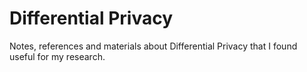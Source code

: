 # Differential Privacy

Notes, references and materials about Differential Privacy that I found useful for my research.
